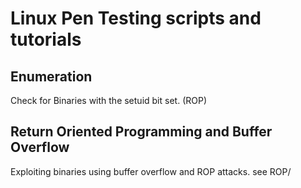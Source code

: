 # Linux Pen Testing scripts and tutorials

## Enumeration

Check for Binaries with the setuid bit set. (ROP)

## Return Oriented Programming and Buffer Overflow

Exploiting binaries using buffer overflow and ROP attacks.
see ROP/



